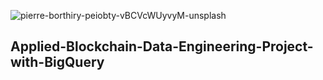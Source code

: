 ![pierre-borthiry-peiobty-vBCVcWUyvyM-unsplash](https://user-images.githubusercontent.com/100870737/223550508-edbbfdc6-bf2b-4dc5-a488-a0077109c176.jpg)

## Applied-Blockchain-Data-Engineering-Project-with-BigQuery

